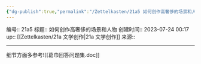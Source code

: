 ```yaml
---
{"dg-publish":true,"permalink":"/Zettelkasten/21a5 如何创作高奢侈的场景和人物/","dgPassFrontmatter":true}
---
```


编号:: 21a5
标题:: 如何创作高奢侈的场景和人物
创建时间:: 2023-07-24 00:17
up:: [[Zettelkasten/21a 文学创作\|21a 文学创作]]
来源:: 

---
细节方面多参考![[葛巾回答问题集.doc]]